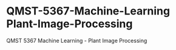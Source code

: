 # QMST-5367-Machine-Learning  Plant-Image-Processing
QMST 5367 Machine Learning​ - Plant Image Processing
